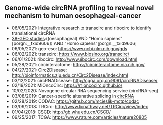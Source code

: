 ## Genome-wide circRNA profiling to reveal novel mechanism to human oesophageal-cancer 

* 06/05/2021: Integrative research to transcirc and ribocirc to identify translational circRNA
* [38-GEO studies](https://github.com/biomedscience/hCIRC/blob/main/data-raw/geo-eso-gds_result-JUNE-05-2021.txt):((oesophageal) AND "Homo sapiens"[porgn:__txid9606]) AND "Homo sapiens"[porgn:__txid9606] 
* 06/05/2021: geo-eso: https://www.ncbi.nlm.nih.gov/gds
* 06/02/2021: transcirc: https://www.biosino.org/transcirc/
* 06/01/2021: ribocirc: http://www.ribocirc.com/download.html
* 05/28/2021: circinteractome: https://circinteractome.nia.nih.gov/
* 04/27/2021: Circ2Disease: http://bioinformatics.zju.edu.cn/Circ2Disease/index.html
* 03/12/2021: circRNADisease: http://cgga.org.cn:9091/circRNADisease/
* 02/19/2021: MiOncoCirc: https://mioncocirc.github.io/
* 10/02/2020: Novogene circular RNA sequencing service (circRNA-seq)
* 03/08/2019: Cancer-specific alternative splicing in [circRNA](https://academic.oup.com/bib/article/20/6/2327/5089935?login=true)
* 02/28/2019: CODAC: https://github.com/mcieslik-mctp/codac
* 03/09/2018: TRCirc: http://www.licpathway.net/TRCirc/view/index
* 01/04/2018: CSCD: http://gb.whu.edu.cn/CSCD/
* 09/25/2017: TCGA: https://www.nature.com/articles/nature20805

